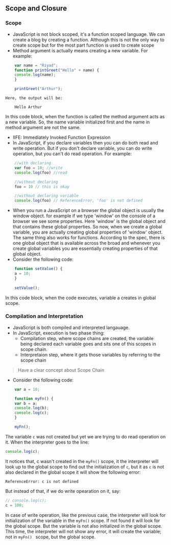 ## Scope and Closure

### Scope

 - JavaScript is not block scoped, it's a function scoped language. We can create a blog by creating a function. Although this is not the only way to create scope but for the most part function is used to create scope
- Method argument is actually means creating a new variable. For example:
```javascript
    var name = "Riyad";
    function printGreet("Hello" + name) {
    console.log(name);
    }

    printGreet("Arthur");
```
    Here, the output will be:
```code
    Hello Arthur
```
In this code block, when the function is called the method argument acts as a new variable. So, the name variable initialized first and the name in method argument are not the same.

- IIFE: Immediately Invoked Function Expression
- In JavaScript, if you declare variables then you can do both read and write operation. But if you don't declare variable, you can do write operation, but you can't do read operation. For example:
```javascript
    //with declaring
    var foo = 10; //write
    console.log(foo) //read

    //without declaring
    foo = 10 // this is okay

    //without declaring variable
    console.log(foo) // ReferenceError, 'foo' is not defined
```
- When you run a JavaScript on a browser the global object is usually the window object. for example if we type 'window' on the console of a browser we see some properties. Here 'window' is the global object and that contains these global properties. So now, when we create a global variable, you are actually creating global properties of 'window' object. The same thing also works for functions. According to the spec, there is one global object that is available across the broad and whenever you create global variables you are essentially creating properties of that global object.
- Consider the following code:
```javascript
    function setValue() {
    a = 10;
    }
    
    setValue();
```
In this code block, when the code executes, variable a creates in global scope.

### Compilation and Interpretation
- JavaScript is both compiled and interpreted langauage.
- In JavaScript, execution is two phase thing:
    - Compilation step, where scope chains are created, the variable being declared each variable goes and sits one of this scopes in scope chain.
    - Interpretaion step, where it gets those variables by referring to the scope chain
> Have a clear concept about Scope Chain 

- Consider the following code:
```javascript
    var a = 10;

    function myFn() {
    var b = a;
    console.log(b);
    console.log(c);
    }

    myFn();
```
The variable ``` c ``` was not created but yet we are trying to do read operation on it. When the interpreter goes to the line:
```javascript
console.log(c);
```
It notices that, c wasn't created in the ``` myFn() ``` scope, it the interpreter will look up to the global scope to find out the initialization of ``` c ```, but it as ``` c ``` is not also declared in the global scope it will show the following error:
 ``` code
 ReferenceError: c is not defined
 ```

But instead of that, if we do write opearation on it, say:
```javascript
// console.log(c); 
c = 100; 
```
In case of write operation, like the previous case, the interpreter will look for initialization of the variable in the ``` myFn() ``` scope. If not found it will look for the global scope. But the variable is not also initialized in the global scope. This time, the interpreter will not show any error, it will create the variable; not in ```myFn() ``` scope, but the global scope.